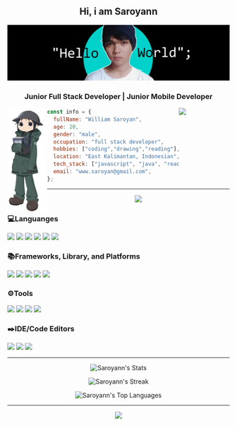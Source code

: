 <div align="center">
<h2>Hi, i am Saroyann</h2>
</div>


<img src="https://raw.githubusercontent.com/Saroyann/Saroyann/main/img/buat%20readme.jpg">
<div align="center">
  <h3>Junior Full Stack Developer | Junior Mobile Developer</h3>
</div>
<img width="90px" align="left" src="https://raw.githubusercontent.com/Saroyann/Saroyann/main/img/Annotation_2023-08-11_083342-removebg-preview.png">
<img width="115px" align="right" src="https://o.remove.bg/downloads/9fdf5530-5632-4caf-89c7-692e5d88b372/Annotation_2023-08-10_212621-removebg-preview.png">

```javascript
const info = {
  fullName: "William Saroyan",
  age: 20,
  gender: "male",
  occupation: "full stack developer",
  hobbies: ["coding","drawing","reading"],
  location: "East Kalimantan, Indonesian",
  tech_stack: ["javascript", "java", "reactjs", "kotlin", "PHP", "laravel", "tailwindcss", "bootstrap", "html5"," css3"],
  email: "www.saroyan@gmail.com",
};
```
---
<div align="center">
<img width="250px" src="https://media.tenor.com/tP6dRgAB2dIAAAAC/son.gif">
</div>
<h3>💻Languanges</h3>
<p float="left">
  <img src="https://img.shields.io/badge/html5-%23E34F26.svg?style=for-the-badge&logo=html5&logoColor=white">
  <img src="https://img.shields.io/badge/css3-%231572B6.svg?style=for-the-badge&logo=css3&logoColor=white">
  <img src="https://img.shields.io/badge/javascript-%23323330.svg?style=for-the-badge&logo=javascript&logoColor=%23F7DF1E">
  <img src="https://img.shields.io/badge/java-%23ED8B00.svg?style=for-the-badge&logo=openjdk&logoColor=white">
  <img src="https://img.shields.io/badge/php-%23777BB4.svg?style=for-the-badge&logo=php&logoColor=white">
  <img src="https://img.shields.io/badge/kotlin-%237F52FF.svg?style=for-the-badge&logo=kotlin&logoColor=white">
</p>
<h3>📚Frameworks, Library, and Platforms</h3>
<p float="left">
  <img src="https://img.shields.io/badge/bootstrap-%238511FA.svg?style=for-the-badge&logo=bootstrap&logoColor=white">
  <img src="https://img.shields.io/badge/tailwindcss-%2338B2AC.svg?style=for-the-badge&logo=tailwind-css&logoColor=white">
  <img src="https://img.shields.io/badge/react-%2320232a.svg?style=for-the-badge&logo=react&logoColor=%2361DAFB">
  <img src="https://img.shields.io/badge/laravel-%23FF2D20.svg?style=for-the-badge&logo=laravel&logoColor=white">
  <img src="https://img.shields.io/badge/spring-%236DB33F.svg?style=for-the-badge&logo=spring&logoColor=white">
</p>
<h3>⚙️Tools</h3>
<p float="left">
  <img src="https://img.shields.io/badge/Windows-0078D6?style=for-the-badge&logo=windows&logoColor=white">
  <img src="https://img.shields.io/badge/git-%23F05033.svg?style=for-the-badge&logo=git&logoColor=white">
  <img src="https://img.shields.io/badge/github-%23121011.svg?style=for-the-badge&logo=github&logoColor=white">
  <img src="https://img.shields.io/badge/docker-%230db7ed.svg?style=for-the-badge&logo=docker&logoColor=white">
</p>
<h3>✒️IDE/Code Editors</h3>
<p float="left">
  <img src="https://img.shields.io/badge/Visual%20Studio%20Code-0078d7.svg?style=for-the-badge&logo=visual-studio-code&logoColor=white">
  <img src="https://img.shields.io/badge/IntelliJIDEA-000000.svg?style=for-the-badge&logo=intellij-idea&logoColor=white">
  <img src="https://img.shields.io/badge/Android%20Studio-3DDC84.svg?style=for-the-badge&logo=android-studio&logoColor=white">
</p>

---

<div align="center">
  
![Saroyann's Stats](https://github-readme-stats.vercel.app/api?username=Saroyann&theme=monokai&show_icons=true&hide_border=false&count_private=true)

![Saroyann's Streak](https://github-readme-streak-stats.herokuapp.com/?user=Saroyann&theme=monokai&hide_border=false)

![Saroyann's Top Languages](https://github-readme-stats.vercel.app/api/top-langs/?username=Saroyann&theme=monokai&show_icons=true&hide_border=false&layout=compact)

</div> 

---

<div align="center">
<img src="https://media.tenor.com/wGX3dI_kRUQAAAAC/girls-last-tour.gif">
</div>
 




